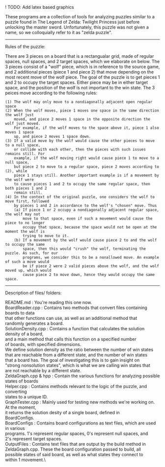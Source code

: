! TODO: Add latex based graphics

These programs are a collection of tools for analyzing puzzles similar to a puzzle 
found in The Legend of Zelda: Twilight Princess just before unlocking the master sword.
Unfortunately, this puzzle was not given a name, so we colloquially refer to 
it as "zelda puzzle".
__________________________________________________________________________________________________

Rules of the puzzle:

There are 3 pieces on a board that is a rectangualar grid, made of regular spaces, null 
spaces, and 2 target spaces, which we elaborate on below. 
The 3 pieces consist of a "wolf" piece, which is in reference to the source game, and 2 
additional pieces (piece 1 and piece 2) that move depending on the most recent move of 
the wolf piece. The goal of the puzzle is to get pieces 1 and 2 to occupy the target 
spaces. Either piece may be in either target space, and the position of the wolf is 
not important to the win state. 
The 3 peices move according to the following rules:

    (1) The wolf may only move to a nondiagonally adjacent open regular space
    (2) When the wolf moves, piece 1 moves one space in the same direction the wolf just 
        moved, and piece 2 moves 1 space in the opposite direction the wolf just moved.
        For example, if the wolf moves to the space above it, piece 1 also moves 1 space 
        up, and piece 2 moves 1 space down.
    (3) If a valid move by the wolf would cause the other pieces to move to a null space,
        or collide with each other, then the pieces with such issues remains still. For 
        example, if the wolf moving right would cause piece 1 to move to a null space, 
        but piece 2 to move to a regular space, piece 2 moves according to (2), while 
        piece 1 stays still. Another important example is if a movement by the wolf were 
        to cause pieces 1 and 2 to occupy the same regular space, then both pieces 1 and 2 
        remain still.
    (4) In the context of the original puzzle, one considers the wolf to move first, followed 
        by pieces 1 and 2 in accordance to the wolf's "chosen" move. Thus 
        (a) If piece 1 or 2 occupy a nondiagonally adjacent regular space, the wolf may not 
            move to that space, even if such a movement would cause the piece to no longer 
            occupy that space, because the space would not be open at the moment the wolf is 
            trying to move to it.
        (b) If a movement by the wolf would cause piece 2 to and the wolf to occupy the same 
            space, then this would "crush" the wolf, terminating the puzzle. As such, for our 
            programs, we consider this to be a nonallowed move. An example of such a move would 
            be if piece 2 were 2 valid pieces above the wolf, and the wolf moved up, which would 
            cause piece 2 to move down, hence they would occupy the same space. 

__________________________________________________________________________________________________

Description of files/ folders:

README.md             : You're reading this one now.   \
BoardReader.cpp       : Contains two methods that convert files containing boards to data \
                        that other functions can use, as well as an additional method that \
                        randomly generates a board.\
SolutionDensity.cpp   : Contains a function that calculates the solution density of a board,\
                        and a main method that calls this function on a specified number \
                        of boards, with specified dimensions. \
                        We define solution density as the ratio between the number of win states \
                        that are reachable from a different state, and the number of win states \
                        that a board has. The goal of investigating this is to gain insight on \
                        "strong nonsolution states", which is what we are calling win states that \
                        are not reachable by a different state.\
ZeldaGraph.cpp & hpp  : Contain the various functions for analyzing possible states of boards  \
Helper.cpp            : Contains methods relevant to the logic of the puzzle, and converting \
                        states to a unique ID.\
GraphTester.cpp       : Mainly used for testing new methods we're working on. At the moment,\
                        it returns the solution desity of a single board, defined in \
                        BoardConfigs. \
BoardConfigs          : Contains board configurations as text files, which are used in various \
                        programs. 1's represent regular spaces, 0's represent null spaces, and\
                        2's represent target spaces.\
OutputFiles           : Contains text files that are output by the build method in \
                        ZeldaGraph.cpp. These the board configuration passed to build, all \
                        possible states of said board, as well as what states they connect to \
                        within 1 movement.\

        
